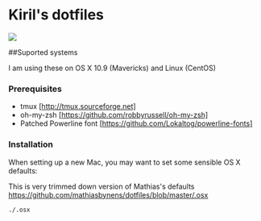 # Kiril's dotfiles

![](https://raw.github.com/ciudilo/dotfiles/master/images/screenshot.png)

##Suported systems

I am using these on OS X 10.9 (Mavericks) and Linux (CentOS)

### Prerequisites

* tmux [http://tmux.sourceforge.net]
* oh-my-zsh [https://github.com/robbyrussell/oh-my-zsh]
* Patched Powerline font [https://github.com/Lokaltog/powerline-fonts]

### Installation
When setting up a new Mac, you may want to set some sensible OS X defaults:

This is very trimmed down version of Mathias's defaults  https://github.com/mathiasbynens/dotfiles/blob/master/.osx

```bash
./.osx
```
